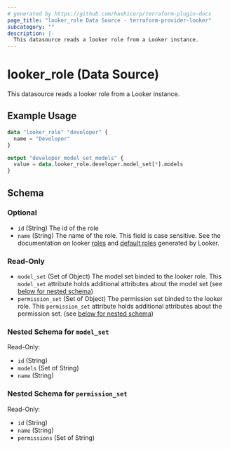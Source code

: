 ```yaml
---
# generated by https://github.com/hashicorp/terraform-plugin-docs
page_title: "looker_role Data Source - terraform-provider-looker"
subcategory: ""
description: |-
  This datasource reads a looker role from a Looker instance.
---
```


# looker_role (Data Source)

This datasource reads a looker role from a Looker instance.

## Example Usage

```terraform
data "looker_role" "developer" {
  name = "Developer"
}

output "developer_model_set_models" {
  value = data.looker_role.developer.model_set[*].models
}
```

<!-- schema generated by tfplugindocs -->
## Schema

### Optional

- `id` (String) The id of the role
- `name` (String) The name of the role. This field is case sensitive. See the documentation on looker [roles](https://docs.looker.com/admin-options/settings/roles) and [default roles](https://docs.looker.com/admin-options/settings/roles#default_roles) generated by Looker.

### Read-Only

- `model_set` (Set of Object) The model set binded to the looker role. This `model_set` attribute holds additional attributes about the model set (see [below for nested schema](#nestedatt--model_set))
- `permission_set` (Set of Object) The permission set binded to the looker role. This `permission_set` attribute holds additional attributes about the permission set. (see [below for nested schema](#nestedatt--permission_set))

<a id="nestedatt--model_set"></a>
### Nested Schema for `model_set`

Read-Only:

- `id` (String)
- `models` (Set of String)
- `name` (String)


<a id="nestedatt--permission_set"></a>
### Nested Schema for `permission_set`

Read-Only:

- `id` (String)
- `name` (String)
- `permissions` (Set of String)


